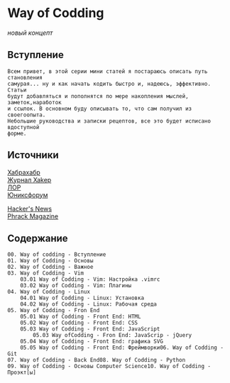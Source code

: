 <!--
File          : README_ru.md

Created       : Fri 10 Jul 2015 18:46:49
Last Modified : Fri 10 Jul 2015 23:34:29
Maintainer    : sharlaran
-->


# Way of Codding #
_новый концепт_

## Вступление ##
    Всем привет, в этой серии мини статей я постараюсь описать путь становления
    самурая... ну и как начать кодить быстро и, надеюсь, эффективно.  Статьи
    будут добавляться и пополнятся по мере накопления мыслей, заметок,наработок
    и ссылок. В основном буду описывать то, что сам получил из своегоопыта.
    Небольшие руководства и записки рецептов, все это будет исписано вдоступной
    форме.

## Источники ##
[Хабрахабр](http://habrahabr.ru/)  
[Журнал Xakep](https://xakep.ru/)  
[ЛОР](http://www.linux.org.ru/)  
[Юниксфорум](http://unixforum.org/)  

[Hacker's News](https://news.ycombinator.com/)  
[Phrack Magazine](http://www.phrack.org/)  

## Содержание ##
    00. Way of codding - Вступление
    01. Way of Codding - Основы
    02. Way of Codding - Важное
    03. Way of Codding - Vim   
        03.01 Way of Codding - Vim: Настройка .vimrc
        03.02 Way of Codding - Vim: Плагины
    04. Way of Codding - Linux
        04.01 Way of Codding - Linux: Установка
        04.02 Way of Codding - Linux: Рабочая среда
    05. Way of Codding - Fron End
        05.01 Way of Codding - Front End: HTML
        05.02 Way of Codding - Front End: CSS
        05.03 Way of Codding - Front End: JavaScript
            05.03 Way ofCodding - Fron End: JavaScrip - jQuery
        05.04 Way of Codding - Front End: графика SVG
        05.05 Way of Codding - Front End: Фреймворки06. Way of Codding - Git
    07. Way of Codding - Back End08. Way of Codding - Python
    09. Way of Codding - Основы Computer Science10. Way of Codding - Проэкт[ы]

